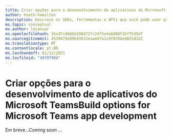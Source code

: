 ```yaml
---
title: Criar opções para o desenvolvimento de aplicativos do Microsoft Teams
author: heath-hamilton
description: Descreva os SDKs, ferramentas e APIs que você pode usar para criar todos os tipos de aplicativos do Teams.
ms.topic: conceptual
ms.author: lajanuar
ms.openlocfilehash: 16c47c06bbb298d727c24f5e4ab068f1bf7b35d7
ms.sourcegitcommit: 4539479289b43812eaae07a1c0f878bed815d2d2
ms.translationtype: MT
ms.contentlocale: pt-BR
ms.lasthandoff: 01/12/2021
ms.locfileid: "49797904"
---
```

# <a name="build-options-for-microsoft-teams-app-development"></a><span data-ttu-id="d1051-103">Criar opções para o desenvolvimento de aplicativos do Microsoft Teams</span><span class="sxs-lookup"><span data-stu-id="d1051-103">Build options for Microsoft Teams app development</span></span>

<span data-ttu-id="d1051-104">Em breve...</span><span class="sxs-lookup"><span data-stu-id="d1051-104">Coming soon ...</span></span>
